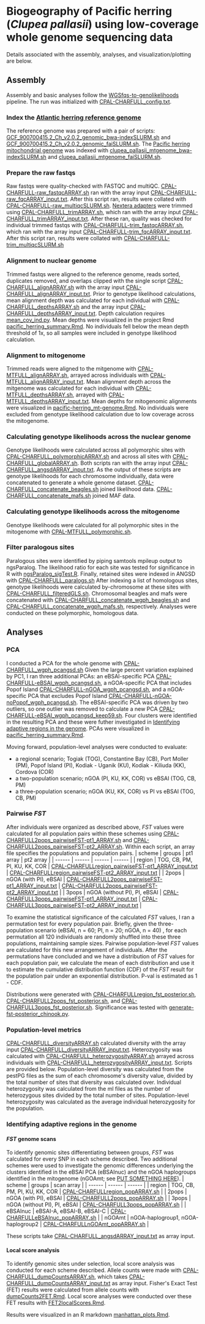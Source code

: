 # Biogeography of Pacific herring (_Clupea pallasii_) using low-coverage whole genome sequencing data
Details associated with the assembly, analyses, and visualization/plotting are below.

## Assembly
Assembly and basic analyses follow the [WGSfqs-to-genolikelihoods](https://github.com/letimm/WGSfqs-to-genolikelihoods) pipeline. The run was initialized with [CPAL-CHARFULL_config.txt](https://github.com/letimm/pacific-herring_lcWGS/blob/main/CPAL-CHARFULL_config.txt).

### Index the [Atlantic herring reference genome](https://ftp.ncbi.nlm.nih.gov/genomes/all/GCF/900/700/415/GCF_900700415.2_Ch_v2.0.2/GCF_900700415.2_Ch_v2.0.2_genomic.fna.gz)
The reference genome was prepared with a pair of scripts: [GCF_900700415.2_Ch_v2.0.2_genomic_bwa-indexSLURM.sh](https://github.com/letimm/pacific-herring_lcWGS/blob/main/scripts/GCF_900700415.2_Ch_v2.0.2_genomic_bwa-indexSLURM.sh) and [GCF_900700415.2_Ch_v2.0.2_genomic_faiSLURM.sh](https://github.com/letimm/pacific-herring_lcWGS/blob/main/scripts/GCF_900700415.2_Ch_v2.0.2_genomic_faiSLURM.sh).
The [Pacific herring mitochondrial genome](https://www.ncbi.nlm.nih.gov/nuccore/NC_009578.1?report=fasta) was indexed with [clupea_pallasii_mtgenome_bwa-indexSLURM.sh](https://github.com/letimm/pacific-herring_lcWGS/blob/main/scripts/clupea_pallasii_mtgenome_bwa-indexSLURM.sh) and [clupea_pallasii_mtgenome_faiSLURM.sh](https://github.com/letimm/pacific-herring_lcWGS/blob/main/scripts/clupea_pallasii_mtgenome_faiSLURM.sh).

### Prepare the raw fastqs
Raw fastqs were quality-checked with FASTQC and multiQC. [CPAL-CHARFULL-raw_fastqcARRAY.sh](https://github.com/letimm/pacific-herring_lcWGS/blob/main/scripts/CPAL-CHARFULL-raw_fastqcARRAY.sh) ran with the array input [CPAL-CHARFULL-raw_fqcARRAY_input.txt](https://github.com/letimm/pacific-herring_lcWGS/blob/main/scripts/CPAL-CHARFULL-raw_fqcARRAY_input.txt).
After this script ran, results were collated with [CPAL-CHARFULL-raw_multiqcSLURM.sh](https://github.com/letimm/pacific-herring_lcWGS/blob/main/scripts/CPAL-CHARFULL-raw_multiqcSLURM.sh).
[Nextera adapters](https://github.com/usadellab/Trimmomatic/blob/main/adapters/NexteraPE-PE.fa) were trimmed using [CPAL-CHARFULL_trimARRAY.sh](https://github.com/letimm/pacific-herring_lcWGS/blob/main/scripts/CPAL-CHARFULL_trimARRAY.sh), which ran with the array input [CPAL-CHARFULL_trimARRAY_input.txt](https://github.com/letimm/pacific-herring_lcWGS/blob/main/scripts/CPAL-CHARFULL_trimARRAY_input.txt).
After these ran, quality was checked for individual trimmed fastqs with [CPAL-CHARFULL-trim_fastqcARRAY.sh](https://github.com/letimm/pacific-herring_lcWGS/blob/main/scripts/CPAL-CHARFULL-trim_fastqcARRAY.sh), which ran with the array input [CPAL-CHARFULL-trim_fqcARRAY_input.txt](https://github.com/letimm/pacific-herring_lcWGS/blob/main/scripts/CPAL-CHARFULL-trim_fqcARRAY_input.txt).
After this script ran, results were collated with [CPAL-CHARFULL-trim_multiqcSLURM.sh](https://github.com/letimm/pacific-herring_lcWGS/blob/main/scripts/CPAL-CHARFULL-trim_multiqcSLURM.sh)

### Alignment to nuclear genome
Trimmed fastqs were aligned to the reference genome, reads sorted, duplicates removed, and overlaps clipped with the single script [CPAL-CHARFULL_alignARRAY.sh](https://github.com/letimm/pacific-herring_lcWGS/blob/main/scripts/CPAL-CHARFULL_alignARRAY.sh) with the array input [CPAL-CHARFULL_alignARRAY_input.txt](https://github.com/letimm/pacific-herring_lcWGS/blob/main/scripts/CPAL-CHARFULL_alignARRAY_input.txt).
Prior to genotype likelihood calculations, mean alignment depth was calculated for each individual with [CPAL-CHARFULL_depthsARRAY.sh](https://github.com/letimm/pacific-herring_lcWGS/blob/main/scripts/CPAL-CHARFULL_depthsARRAY.sh) and the array input [CPAL-CHARFULL_depthsARRAY_input.txt](https://github.com/letimm/pacific-herring_lcWGS/blob/main/scripts/CPAL-CHARFULL_depthsARRAY_input.txt). Depth calculation requires [mean_cov_ind.py](https://github.com/letimm/WGSfqs-to-genolikelihoods/blob/main/mean_cov_ind.py).
Mean depths were visualized in the project Rmd [pacific_herring_summary.Rmd](https://github.com/letimm/pacific-herring_lcWGS/blob/main/RMarkdown_htmls/pacific_herring_summary.Rmd). No individuals fell below the mean depth threshold of 1x, so all samples were included in genotype likelihood calculation.

### Alignment to mitogenome
Trimmed reads were aligned to the mitgenome with [CPAL-MTFULL_alignARRAY.sh](https://github.com/letimm/pacific-herring_lcWGS/blob/main/scripts/CPAL-MTFULL_alignARRAY.sh), arrayed across individuals with [CPAL-MTFULL_alignARRAY_input.txt](https://github.com/letimm/pacific-herring_lcWGS/blob/main/scripts/CPAL-MTFULL_alignARRAY_input.txt). Mean alignment depth across the mitgenome was calculated for each individual with [CPAL-MTFULL_depthsARRAY.sh](https://github.com/letimm/pacific-herring_lcWGS/blob/main/scripts/CPAL-MTFULL_depthsARRAY.sh), arrayed with [CPAL-MTFULL_depthsARRAY_input.txt](https://github.com/letimm/pacific-herring_lcWGS/blob/main/scripts/CPAL-MTFULL_depthsARRAY_input.txt).
Mean depths for mitogenomic alignments were visualized in [pacific-herring_mt-genome.Rmd](https://github.com/letimm/pacific-herring_lcWGS/blob/main/RMarkdown_htmls/pacific-herring_mt-genome.Rmd). No individuals were excluded from genotype likelihood calculation due to low coverage across the mitogenome.

### Calculating genotype likelihoods across the nuclear genome
Genotype likelihoods were calculated across all polymorphic sites with [CPAL-CHARFULL_polymorphicARRAY.sh](https://github.com/letimm/pacific-herring_lcWGS/blob/main/scripts/CPAL-CHARFULL_polymorphicARRAY.sh) and across all sites with [CPAL-CHARFULL_globalARRAY.sh](https://github.com/letimm/pacific-herring_lcWGS/blob/main/scripts/CPAL-CHARFULL_globalARRAY.sh). Both scripts ran with the array input [CPAL-CHARFULL_angsdARRAY_input.txt](https://github.com/letimm/pacific-herring_lcWGS/blob/main/scripts/CPAL-CHARFULL_angsdARRAY_input.txt).
As the output of these scripts are genotype likelihoods for each chromosome individually, data were concatenated to generate a whole genome dataset. [CPAL-CHARFULL_concatenate_beagles.sh](https://github.com/letimm/pacific-herring_lcWGS/blob/main/scripts/CPAL-CHARFULL_concatenate_beagles.sh) joined likelihood data.
[CPAL-CHARFULL_concatenate_mafs.sh](https://github.com/letimm/pacific-herring_lcWGS/blob/main/scripts/CPAL-CHARFULL_concatenate_mafs.sh) joined MAF data.

### Calculating genotype likelihoods across the mitogenome
Genotype likelihoods were calculated for all polymorphic sites in the mitogenome with [CPAL-MTFULL_polymorphic.sh](https://github.com/letimm/pacific-herring_lcWGS/blob/main/scripts/CPAL-MTFULL_polymorphic.sh).


### Filter paralogous sites
Paralogous sites were identified by piping samtools mpileup output to ngsParalog. The likelihood ratio for each site was tested for significance in R with [ngsParalog_sigTest.R](https://github.com/letimm/WGSfqs-to-genolikelihoods/blob/main/ngsParalog_sigTest.R). Finally, retained sites were indexed in ANGSD with [CPAL-CHARFULL_paralogs.sh](https://github.com/letimm/pacific-herring_lcWGS/blob/main/scripts/CPAL-CHARFULL_paralogs.sh)
After indexing a list of homologous sites, genotype likelihoods were calculated by-chromosome at these sites with [CPAL-CHARFULL_filteredGLS.sh](https://github.com/letimm/pacific-herring_lcWGS/blob/main/scripts/CPAL-CHARFULL_filteredGLS.sh). Chromosomal beagles and mafs were concatenated with [CPAL-CHARFULL_concatenate_wgph_beagles.sh](https://github.com/letimm/pacific-herring_lcWGS/blob/main/scripts/CPAL-CHARFULL_concatenate_wgph_beagles.sh) and [CPAL-CHARFULL_concatenate_wgph_mafs.sh](https://github.com/letimm/pacific-herring_lcWGS/blob/main/scripts/CPAL-CHARFULL_concatenate_wgph_mafs.sh), respectively.
Analyses were conducted on these polymorphic, homologous data.

## Analyses
### PCA
I conducted a PCA for the whole genome with [CPAL-CHARFULL_wgph_pcangsd.sh](https://github.com/letimm/pacific-herring_lcWGS/blob/main/scripts/CPAL-CHARFULL_wgph_pcangsd.sh) Given the large percent variation explained by PC1, I ran three additional PCAs: an eBSAI-specific PCA [CPAL-CHARFULL-eBSAI_wgph_pcangsd.sh](https://github.com/letimm/pacific-herring_lcWGS/blob/main/scripts/CPAL-CHARFULL-eBSAI_wgph_pcangsd.sh), a nGOA-specific PCA that includes Popof Island [CPAL-CHARFULL-nGOA_wgph_pcangsd.sh](https://github.com/letimm/pacific-herring_lcWGS/blob/main/scripts/CPAL-CHARFULL-nGOA_wgph_pcangsd.sh), and a nGOA-specific PCA that excludes Popof Island [CPAL-CHARFULL-nGOA-noPopof_wgph_pcangsd.sh](https://github.com/letimm/pacific-herring_lcWGS/blob/main/scripts/CPAL-CHARFULL-nGOA-noPopof_wgph_pcangsd.sh). The eBSAI-specific PCA was driven by two outliers, so one outlier was removed to calculate a new PCA [CPAL-CHARFULL-eBSAI_wgph_pcangsd_keep59.sh](https://github.com/letimm/pacific-herring_lcWGS/blob/main/scripts/CPAL-CHARFULL-eBSAI_wgph_pcangsd_keep59.sh). Four clusters were identified in the resulting PCA and these were futher investigated in [Identifying adaptive regions in the genome](https://github.com/letimm/pacific-herring_lcWGS/blob/main/README.md#identifying-adaptive-regions-in-the-genome). PCAs were visualized in [pacific_herring_summary.Rmd](https://github.com/letimm/pacific-herring_lcWGS/blob/main/RMarkdown_htmls/pacific_herring_summary.Rmd).

Moving forward, population-level analyses were conducted to evaluate:
- a regional scenario; Togiak (TOG), Constantine Bay (CB), Port Moller (PM), Popof Island (PI), Kodiak - Uganik (KU), Kodiak - Kiliuda (KK), Cordova (COR)
- a two-population scenario; nGOA (PI, KU, KK, COR) vs eBSAI (TOG, CB, PM)
- a three-population scenario; nGOA (KU, KK, COR) vs PI vs eBSAI (TOG, CB, PM)


### Pairwise _FST_
After individuals were organized as described above, _FST_ values were calculated for all population pairs within these schemes using [CPAL-CHARFULL2pops_pairwiseFST-pt1_ARRAY.sh](https://github.com/letimm/pacific-herring_lcWGS/blob/main/scripts/CPAL-CHARFULL2pops_pairwiseFST-pt1_ARRAY.sh) and [CPAL-CHARFULL2pops_pairwiseFST-pt2_ARRAY.sh](https://github.com/letimm/pacific-herring_lcWGS/blob/main/scripts/CPAL-CHARFULL2pops_pairwiseFST-pt2_ARRAY.sh). 
Within each script, an array file specifies the populations and population pairs.
| scheme | groups | pt1 array | pt2 array |
| ------ | ------ | ------ | ------ |
| region | TOG, CB, PM, PI, KU, KK, COR | [CPAL-CHARFULLregion_pairwiseFST-pt1_ARRAY_input.txt](https://github.com/letimm/pacific-herring_lcWGS/blob/main/scripts/CPAL-CHARFULLregion_pairwiseFST-pt1_ARRAY_input.txt) | [CPAL-CHARFULLregion_pairwiseFST-pt2_ARRAY_input.txt](https://github.com/letimm/pacific-herring_lcWGS/blob/main/scripts/CPAL-CHARFULLregion_pairwiseFST-pt2_ARRAY_input.txt) |
| 2pops | nGOA (with PI), eBSAI | [CPAL-CHARFULL2pops_pairwiseFST-pt1_ARRAY_input.txt](https://github.com/letimm/pacific-herring_lcWGS/blob/main/scripts/CPAL-CHARFULL2pops_pairwiseFST-pt1_ARRAY_input.txt) | [CPAL-CHARFULL2pops_pairwiseFST-pt2_ARRAY_input.txt](https://github.com/letimm/pacific-herring_lcWGS/blob/main/scripts/CPAL-CHARFULL2pops_pairwiseFST-pt2_ARRAY_input.txt) |
| 3pops | nGOA (without PI), PI, eBSAI | [CPAL-CHARFULL3pops_pairwiseFST-pt1_ARRAY_input.txt](https://github.com/letimm/pacific-herring_lcWGS/blob/main/scripts/CPAL-CHARFULL3pops_pairwiseFST-pt1_ARRAY_input.txt) | [CPAL-CHARFULL3pops_pairwiseFST-pt2_ARRAY_input.txt](https://github.com/letimm/pacific-herring_lcWGS/blob/main/scripts/CPAL-CHARFULL3pops_pairwiseFST-pt2_ARRAY_input.txt) |

To examine the statistical significance of the calculated _FST_ values, I ran a permutation test for every population pair. Briefly, given the three-population scenario (eBSAI, n = 60; PI, n = 20; nGOA, n = 40) , for each permutation all 120 individuals are randomly shuffled into these three populations, maintaining sample sizes. Pairwise population-level _FST_ values are calculated for this new arrangement of individuals. After the permutations have concluded and we have a distribution of _FST_ values for each population pair, we calculate the mean of each distribution and use it to estimate the cumulative distribution function (CDF) of the _FST_ result for the population pair under an exponential distribution. P-val is estimated as 1 - CDF.

Distributions were generated with [CPAL-CHARFULLregion_fst_posterior.sh](https://github.com/letimm/pacific-herring_lcWGS/blob/main/scripts/CPAL-CHARFULLregion_fst_posterior.sh), [CPAL-CHARFULL2pops_fst_posterior.sh](https://github.com/letimm/pacific-herring_lcWGS/blob/main/scripts/CPAL-CHARFULL2pops_fst_posterior.sh), and [CPAL-CHARFULL3pops_fst_posterior.sh](https://github.com/letimm/pacific-herring_lcWGS/blob/main/scripts/CPAL-CHARFULL3pops_fst_posterior.sh).
Significance was tested with [generate-fst-posterior_chinook.py](https://github.com/letimm/WGSfqs-to-genolikelihoods/blob/main/generate-fst-posterior_chinook.py).

### Population-level metrics
[CPAL-CHARFULL_diversityARRAY.sh](https://github.com/letimm/pacific-herring_lcWGS/blob/main/scripts/CPAL-CHARFULL_diversityARRAY.sh) calculated diversity with the array input [CPAL-CHARFULL_diversityARRAY_input.txt](https://github.com/letimm/pacific-herring_lcWGS/blob/main/scripts/CPAL-CHARFULL_diversityARRAY_input.txt). Heterozygosity was calculated with [CPAL-CHARFULL_heterozygosityARRAY.sh](https://github.com/letimm/pacific-herring_lcWGS/blob/main/scripts/CPAL-CHARFULL_heterozygosityARRAY.sh) arrayed across individuals with [CPAL-CHARFULL_heterozygosityARRAY_input.txt](https://github.com/letimm/pacific-herring_lcWGS/blob/main/scripts/CPAL-CHARFULL_heterozygosityARRAY_input.txt). Scripts are provided below. Population-level diversity was calculated from the pestPG files as the sum of each chromosome's diversity value, divided by the total number of sites that diversity was calculated over.
Individual heterozygosity was calculated from the ml files as the number of heterozygous sites divided by the total number of sites. Population-level heterozygosity was calculated as the average individual heterozygosity for the population.


### Identifying adaptive regions in the genome
#### _FST_ genome scans
To identify genomic sites differentiating between groups, _FST_ was calculated for every SNP in each scheme described. Two additional schemes were used to investigate the genomic differences underlying the clusters identified in the eBSAI PCA (eBSAInuc) and the nGOA haplogroups identified in the mitogenome (nGOAmt; see [PUT SOMETHING HERE]()).
| scheme | groups | scan array |
| ------ | ------ | ------ |
| region | TOG, CB, PM, PI, KU, KK, COR | [CPAL-CHARFULLregion_popARRAY.sh](https://github.com/letimm/pacific-herring_lcWGS/blob/main/scripts/CPAL-CHARFULLregion_popARRAY.sh) |
| 2pops | nGOA (with PI), eBSAI | [CPAL-CHARFULL2pops_popARRAY.sh](https://github.com/letimm/pacific-herring_lcWGS/blob/main/scripts/CPAL-CHARFULL2pops_popARRAY.sh) |
| 3pops | nGOA (without PI), PI, eBSAI | [CPAL-CHARFULL3pops_popARRAY.sh](https://github.com/letimm/pacific-herring_lcWGS/blob/main/scripts/CPAL-CHARFULL3pops_popARRAY.sh) |
| eBSAInuc | eBSAI-A, eBSAI-B, eBSAI-C | [CPAL-CHARFULLeBSAInuc_popARRAY.sh](https://github.com/letimm/pacific-herring_lcWGS/blob/main/scripts/CPAL-CHARFULLeBSAInuc_popARRAY.sh) |
| nGOAmt | nGOA-haplogroup1, nGOA-haplogroup2 | [CPAL-CHARFULLnGOAmt_popARRAY.sh](https://github.com/letimm/pacific-herring_lcWGS/blob/main/scripts/CPAL-CHARFULLnGOAmt_popARRAY.sh) |

These scripts take [CPAL-CHARFULL_angsdARRAY_input.txt](https://github.com/letimm/pacific-herring_lcWGS/blob/main/scripts/CPAL-CHARFULL_angsdARRAY_input.txt) as array input.

####  Local score analysis
To identify genomic sites under selection, local score analysis was conducted for each scheme described.
Allele counts were made with [CPAL-CHARFULL_dumpCountsARRAY.sh](https://github.com/letimm/pacific-herring_lcWGS/blob/main/scripts/CPAL-CHARFULL_dumpCountsARRAY.sh), which takes [CPAL-CHARFULL_dumpCountsARRAY_input.txt](https://github.com/letimm/pacific-herring_lcWGS/blob/main/scripts/CPAL-CHARFULL_dumpCountsARRAY_input.txt) as array input. Fisher's Exact Test (FET) results were calculated from allele counts with [dumpCounts2FET.Rmd](https://github.com/letimm/pacific-herring_lcWGS/blob/main/scripts/dumpCounts2FET.Rmd). Local score analyses were conducted over these FET results with [FET2localScores.Rmd](https://github.com/letimm/pacific-herring_lcWGS/blob/main/scripts/FET2localScores.Rmd).

Results were visualized in an R markdown [manhattan_plots.Rmd](https://github.com/letimm/pacific-herring_lcWGS/blob/main/RMarkdown_htmls/manhattan_plots.Rmd).

